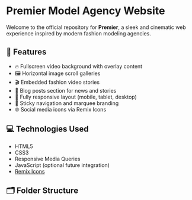 # Premier Model Agency Website

Welcome to the official repository for **Premier**, a sleek and cinematic web experience inspired by modern fashion modeling agencies.

## 🌟 Features

- 🔥 Fullscreen video background with overlay content
- 🖼️ Horizontal image scroll galleries
- 🎬 Embedded fashion video stories
- 📝 Blog posts section for news and stories
- 📱 Fully responsive layout (mobile, tablet, desktop)
- 📌 Sticky navigation and marquee branding
- 🌐 Social media icons via Remix Icons

## 💻 Technologies Used

- HTML5
- CSS3
- Responsive Media Queries
- JavaScript (optional future integration)
- [Remix Icons](https://remixicon.com/)

## 🗂️ Folder Structure

